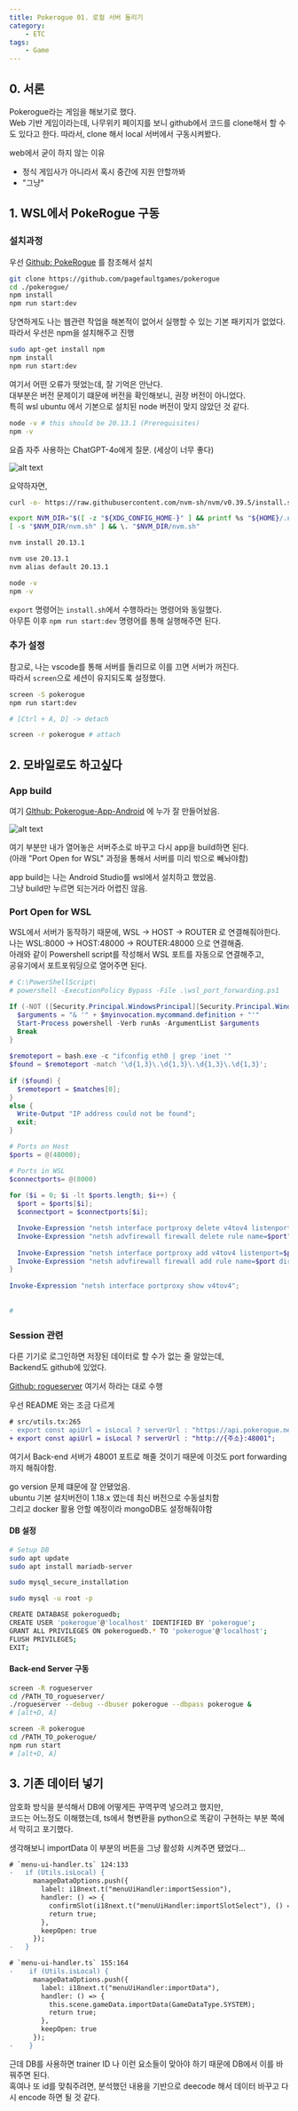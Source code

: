 ```yaml
---
title: Pokerogue 01. 로컬 서버 돌리기
category:
    - ETC
tags:
    - Game
---
```


## 0. 서론
Pokerogue라는 게임을 해보기로 했다.  
Web 기반 게임이라는데, 나무위키 페이지를 보니 github에서 코드를 clone해서 할 수도 있다고 한다.
따라서, clone 해서 local 서버에서 구동시켜봤다.

web에서 굳이 하지 않는 이유
+ 정식 게임사가 아니라서 혹시 중간에 지원 안할까봐
+ "그냥"

## 1. WSL에서 PokeRogue 구동
### 설치과정

우선 [Github: PokeRogue](https://github.com/pagefaultgames/pokerogue) 를 참조해서 설치


```bash
git clone https://github.com/pagefaultgames/pokerogue
cd ./pokerogue/
npm install
npm run start:dev

```

당연하게도 나는 웹관련 작업을 해본적이 없어서 실행할 수 있는 기본 패키지가 없었다.  
따라서 우선은 npm을 설치해주고 진행

```bash
sudo apt-get install npm
npm install
npm run start:dev

```

여기서 어떤 오류가 떳었는데, 잘 기억은 안난다.  
대부분은 버전 문제이기 떄문에 버전을 확인해보니, 권장 버전이 아니었다.  
특히 wsl ubuntu 에서 기본으로 설치된 node 버전이 맞지 않았던 것 같다.

```bash
node -v # this should be 20.13.1 (Prerequisites)
npm -v
```

요즘 자주 사용하는 ChatGPT-4o에게 질문. (세상이 너무 좋다)

![alt text](../../assets/image/image-2.png)


요약하자면, 
```bash
curl -o- https://raw.githubusercontent.com/nvm-sh/nvm/v0.39.5/install.sh | bash

export NVM_DIR="$([ -z "${XDG_CONFIG_HOME-}" ] && printf %s "${HOME}/.nvm" || printf %s "${XDG_CONFIG_HOME}/nvm")"
[ -s "$NVM_DIR/nvm.sh" ] && \. "$NVM_DIR/nvm.sh"

nvm install 20.13.1

nvm use 20.13.1
nvm alias default 20.13.1

node -v
npm -v

```

`export` 명령어는 `install.sh`에서 수행하라는 명령어와 동일했다.  
아무튼 이후 `npm run start:dev` 명령어를 통해 실행해주면 된다.

### 추가 설정

참고로, 나는 vscode를 통해 서버를 돌리므로 이를 끄면 서버가 꺼진다.  
따라서 `screen`으로 세션이 유지되도록 설정했다.

```bash
screen -S pokerogue
npm run start:dev

# [Ctrl + A, D] -> detach

screen -r pokerogue # attach
```

## 2. 모바일로도 하고싶다

### App build
여기 [GIthub: Pokerogue-App-Android](https://github.com/Admiral-Billy/PokeRogue-App-Android) 에 누가 잘 만들어놨음.

![alt text](../../assets/image/image-3.png)

여기 부분만 내가 열어놓은 서버주소로 바꾸고 다시 app을 build하면 된다.  
(아래 "Port Open for WSL" 과정을 통해서 서버를 미리 밖으로 빼놔야함)

app build는 나는 Android Studio를 wsl에서 설치하고 했었음.  
그냥 build만 누르면 되는거라 어렵진 않음.

### Port Open for WSL
WSL에서 서버가 동작하기 때문에, WSL -> HOST -> ROUTER 로 연결해줘야한다.  
나는 WSL:8000 -> HOST:48000 -> ROUTER:48000 으로 연결해줌.  
아래와 같이 Powershell script를 작성해서 WSL 포트를 자동으로 연결해주고,  
공유기에서 포트포워딩으로 열어주면 된다.

```powershell
# C:\PowerShellScript\
# powershell -ExecutionPolicy Bypass -File .\wsl_port_forwarding.ps1

If (-NOT ([Security.Principal.WindowsPrincipal][Security.Principal.WindowsIdentity]::GetCurrent()).IsInRole([Security.Principal.WindowsBuiltInRole] "Administrator")) {   
  $arguments = "& '" + $myinvocation.mycommand.definition + "'"
  Start-Process powershell -Verb runAs -ArgumentList $arguments
  Break
}
 
$remoteport = bash.exe -c "ifconfig eth0 | grep 'inet '"
$found = $remoteport -match '\d{1,3}\.\d{1,3}\.\d{1,3}\.\d{1,3}';
 
if ($found) {
  $remoteport = $matches[0];
}
else {
  Write-Output "IP address could not be found";
  exit;
}

# Ports on Host
$ports = @(48000);

# Ports in WSL
$connectports= @(8000)
 
for ($i = 0; $i -lt $ports.length; $i++) {
  $port = $ports[$i];
  $connectport = $connectports[$i];

  Invoke-Expression "netsh interface portproxy delete v4tov4 listenport=$port";
  Invoke-Expression "netsh advfirewall firewall delete rule name=$port";
 
  Invoke-Expression "netsh interface portproxy add v4tov4 listenport=$port connectport=$connectport connectaddress=$remoteport";
  Invoke-Expression "netsh advfirewall firewall add rule name=$port dir=in action=allow protocol=TCP localport=$port";
}
 
Invoke-Expression "netsh interface portproxy show v4tov4";
 
 
#
```

### Session 관련

다른 기기로 로그인하면 저장된 데이터로 할 수가 없는 줄 알았는데,  
Backend도 github에 있었다.

[Github: rogueserver](https://github.com/pagefaultgames/rogueserver)
여기서 하라는 대로 수행

우선 README 와는 조금 다르게 

```diff
# src/utils.tx:265
- export const apiUrl = isLocal ? serverUrl : "https://api.pokerogue.net";
+ export const apiUrl = isLocal ? serverUrl : "http://{주소}:48001";
```

여기서 Back-end 서버가 48001 포트로 해줄 것이기 때문에 이것도 port forwarding까지 해줘야함.  


go version 문제 떄문에 잘 안됐었음.  
ubuntu 기본 설치버전이 1.18.x 였는데 최신 버전으로 수동설치함  
그리고 docker 활용 안할 예정이라 mongoDB도 설정해줘야함

#### DB 설정
```bash
# Setup DB
sudo apt update
sudo apt install mariadb-server

sudo mysql_secure_installation

sudo mysql -u root -p

CREATE DATABASE pokeroguedb;
CREATE USER 'pokerogue'@'localhost' IDENTIFIED BY 'pokerogue';
GRANT ALL PRIVILEGES ON pokeroguedb.* TO 'pokerogue'@'localhost';
FLUSH PRIVILEGES;
EXIT;
```

#### Back-end Server 구동
```bash
screen -R rogueserver
cd /PATH_TO_rogueserver/
./rogueserver --debug --dbuser pokerogue --dbpass pokerogue &
# [alt+D, A]

screen -R pokerogue
cd /PATH_TO_pokerogue/
npm run start
# [alt+D, A]
```

## 3. 기존 데이터 넣기

암호화 방식을 분석해서 DB에 어떻게든 꾸역꾸역 넣으려고 했지만,  
코드는 어느정도 이해했는데, ts에서 형변환을 python으로 똑같이 구현하는 부분 쪽에서 막히고 포기했다.

생각해보니 importData 이 부분의 버튼을 그냥 활성화 시켜주면 됐었다...

```diff
# `menu-ui-handler.ts` 124:133
-   if (Utils.isLocal) {
      manageDataOptions.push({
        label: i18next.t("menuUiHandler:importSession"),
        handler: () => {
          confirmSlot(i18next.t("menuUiHandler:importSlotSelect"), () => true, slotId => this.scene.gameData.importData(GameDataType.SESSION, slotId));
          return true;
        },
        keepOpen: true
      });
-   }

# `menu-ui-handler.ts` 155:164
-    if (Utils.isLocal) {
      manageDataOptions.push({
        label: i18next.t("menuUiHandler:importData"),
        handler: () => {
          this.scene.gameData.importData(GameDataType.SYSTEM);
          return true;
        },
        keepOpen: true
      });
-    }

```

근데 DB를 사용하면 trainer ID 나 이런 요소들이 맞아야 하기 때문에 DB에서 이를 바꿔주면 된다.  
혹여나 또 id를 맞춰주려면, 분석했던 내용을 기반으로 deecode 해서 데이터 바꾸고 다시 encode 하면 될 것 같다.
